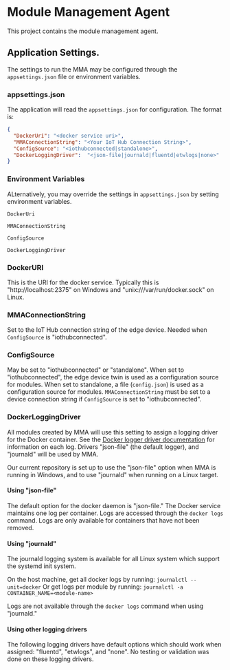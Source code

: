 # Module Management Agent
This project contains the module management agent.

## Application Settings.

The settings to run the MMA may be configured through the `appsettings.json` 
file or environment variables.

### appsettings.json

The application will read the `appsettings.json` for configuration. The format is:

```json
{
  "DockerUri": "<docker service uri>",
  "MMAConnectionString": "<Your IoT Hub Connection String>",
  "ConfigSource": "<iothubconnected|standalone>",
  "DockerLoggingDriver":  "<json-file|journald|fluentd|etwlogs|none>"
}
```

### Environment Variables

ALternatively, you may override the settings in `appsettings.json` by setting 
environment variables.

`DockerUri`

`MMAConnectionString`

`ConfigSource`

`DockerLoggingDriver`

### DockerURI

This is the URI for the docker service.  Typically this is "http://localhost:2375"
on Windows and "unix:///var/run/docker.sock" on Linux.

### MMAConnectionString

Set to the IoT Hub connection string of the edge device. Needed when 
`ConfigSource` is "iothubconnected".

### ConfigSource

May be set to "iothubconnected" or "standalone".  When set to "iothubconnected",
the edge device twin is used as a configuration source for modules. When set to 
standalone, a file (`config.json`) is used as a configuration source for modules. 
`MMAConnectionString` must be set to a device connection string if `ConfigSource`
is set to "iothubconnected".

### DockerLoggingDriver

All modules created by MMA will use this setting to assign a logging driver for 
the Docker container.  See the 
[Docker logger driver documentation](https://docs.docker.com/engine/admin/logging/overview/#supported-logging-drivers)
for information on each log.  Drivers "json-file" (the default logger), and 
"journald" will be used by MMA.

Our current repository is set up to use the "json-file" option when MMA is 
running in Windows, and to use "journald" when running on a Linux target.  

#### Using "json-file"

The default option for the docker daemon is "json-file." The Docker service 
maintains one log per container. Logs are accessed through the `docker logs` 
command.  Logs are only available for containers that have not been removed.

#### Using "journald"

The journald logging system is available for all Linux system which support the 
systemd init system.

On the host machine, get all docker logs by running:
`journalctl --unit=docker`
Or get logs per module by running:
`journalctl -a CONTAINER_NAME=<module-name>`

Logs are not available through the `docker logs` command when using "journald."

#### Using other logging drivers

The following logging drivers have default options which should work when 
assigned: "fluentd", "etwlogs", and "none". No testing or validation was done on 
these logging drivers.
